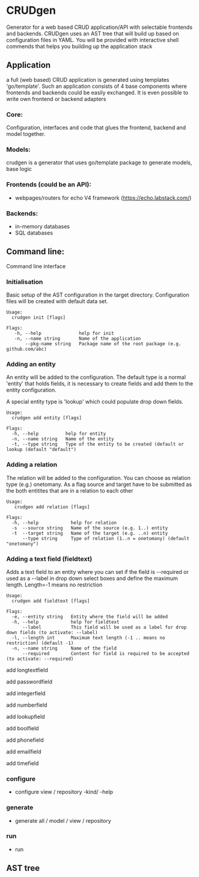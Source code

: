 # CRUDgen
Generator for a web based CRUD application/API with selectable frontends and backends. 
CRUDgen uses an AST tree that will build up based on configuration files in YAML. 
You will be provided with interactive shell commends that helps you building up the 
application stack

## Application
a full (web based) CRUD application is generated using templates 'go/template'.
Such an application consists of 4 base components where frontends and backends 
could be easily exchanged. It is even possible to write own frontend or backend adapters

### Core:
Configuration, interfaces and code that glues the frontend, backend and model together.

### Models:
crudgen is a generator that uses go/template package to generate models,
base logic 

### Frontends (could be an API):
* webpages/routers for echo V4 framework (https://echo.labstack.com/)

### Backends:
* in-memory databases
* SQL databases

## Command line:
Command line interface

### Initialisation
Basic setup of the AST configuration in the target directory. 
Configuration files will be created with default data set.

    Usage:
      crudgen init [flags]

    Flags:
       -h, --help              help for init
       -n, --name string       Name of the application
           --pkg-name string   Package name of the root package (e.g. github.com/abc)

### Adding an entity
An entity will be added to the configuration. The default type is a
normal 'entity' that holds fields, it is necessary to create fields and add 
them to the entity configuration.

A special entity type is 'lookup' which could populate drop down fields.

    Usage:
      crudgen add entity [flags]

    Flags:
      -h, --help          help for entity
      -n, --name string   Name of the entity
      -t, --type string   Type of the entity to be created (default or lookup (default "default")

### Adding a relation
The relation will be added to the configuration. You can choose as 
relation type (e.g.) onetomany. As a flag source and target have to be submitted as 
the both entitites that are in a relation to each other

    Usage:
       crudgen add relation [flags]

    Flags:
      -h, --help            help for relation
      -s  --source string   Name of the source (e.g. 1..) entity
      -t  --target string   Name of the target (e.g. ..n) entity
          --type string     Type of relation (1..n = onetomany) (default "onetomany")


### Adding a text field (fieldtext)
Adds a text field to an entity where you can set if the field is --required 
or used as a --label in drop down select boxes and define the maximum length. 
Length=-1 means no restriction

    Usage:
      crudgen add fieldtext [flags]

    Flags:
      -e, --entity string   Entity where the field will be added
      -h, --help            help for fieldtext
          --label           This field will be used as a label for drop down fields (to activate: --label)
      -l, --length int      Maximum text length (-1 .. means no restriction) (default -1)
      -n, --name string     Name of the field
          --required        Content for field is required to be accepted (to activate: --required)


add longtextfield

add passwordfield

add integerfield

add numberfield

add lookupfield

add boolfield

add phonefield

add emailfield

add timefield


### configure
- configure view / repository -kind/ -help

### generate
- generate all / model / view / repository

### run
- run

## AST tree
